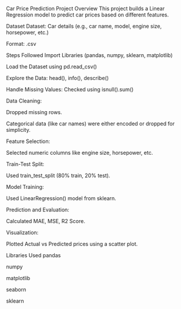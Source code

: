   Car Price Prediction
Project Overview
This project builds a Linear Regression model to predict car prices based on different features.

Dataset
Dataset: Car details (e.g., car name, model, engine size, horsepower, etc.)

Format: .csv

Steps Followed
Import Libraries (pandas, numpy, sklearn, matplotlib)

Load the Dataset using pd.read_csv()

Explore the Data: head(), info(), describe()

Handle Missing Values: Checked using isnull().sum()

Data Cleaning:

Dropped missing rows.

Categorical data (like car names) were either encoded or dropped for simplicity.

Feature Selection:

Selected numeric columns like engine size, horsepower, etc.

Train-Test Split:

Used train_test_split (80% train, 20% test).

Model Training:

Used LinearRegression() model from sklearn.

Prediction and Evaluation:

Calculated MAE, MSE, R2 Score.

Visualization:

Plotted Actual vs Predicted prices using a scatter plot.

Libraries Used
pandas

numpy

matplotlib

seaborn

sklearn